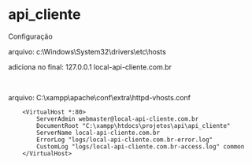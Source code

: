 # api_cliente

Configuração

<p>arquivo: c:\Windows\System32\drivers\etc\hosts </p>
<p>adiciona no final: 127.0.0.1 local-api-cliente.com.br</p>

<br>

<p>arquivo: C:\xampp\apache\conf\extra\httpd-vhosts.conf </p>

```
    <VirtualHost *:80>
        ServerAdmin webmaster@local-api-cliente.com.br
        DocumentRoot "C:\xampp\htdocs\projetos\api\api_cliente"
        ServerName local-api-cliente.com.br
        ErrorLog "logs/local-api-cliente.com.br-error.log"
        CustomLog "logs/local-api-cliente.com.br-access.log" common
    </VirtualHost>
```

